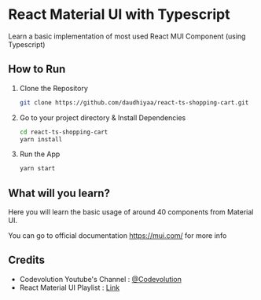 # React Material UI with Typescript

Learn a basic implementation of most used React MUI Component (using Typescript)

## How to Run

1.  Clone the Repository

    ```sh
    git clone https://github.com/daudhiyaa/react-ts-shopping-cart.git
    ```

2.  Go to your project directory & Install Dependencies

    ```sh
    cd react-ts-shopping-cart
    yarn install
    ```

3.  Run the App

    ```sh
    yarn start
    ```

## What will you learn?

Here you will learn the basic usage of around 40 components from Material UI.

You can go to official documentation https://mui.com/ for more info

## Credits

- Codevolution Youtube's Channel : [@Codevolution](https://www.youtube.com/@Codevolution)
- React Material UI Playlist : [Link](https://www.youtube.com/watch?v=BHEPVdfBAqE&list=PLC3y8-rFHvwh-K9mDlrrcDywl7CeVL2rO&index=1)
